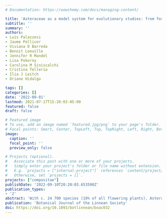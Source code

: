 ```yaml
---
# Documentation: https://wowchemy.com/docs/managing-content/

title: 'Asteraceae as a model system for evolutionary studies: from fossils to genomes'
subtitle: ''
summary: ''
authors:
- Luis Palazzesi
- Jaume Pellicer
- Viviana D Barreda
- Benoit Loeuille
- Jennifer R Mandel
- Lisa Pokorny
- Carolina M Siniscalchi
- Cristina Telleria
- Ilia J Leitch
- Oriane Hidalgo

tags: []
categories: []
date: '2022-09-01'
lastmod: 2021-07-17T15:20:03-05:00
featured: false
draft: false

# Featured image
# To use, add an image named `featured.jpg/png` to your page's folder.
# Focal points: Smart, Center, TopLeft, Top, TopRight, Left, Right, BottomLeft, Bottom, BottomRight.
image:
  caption: ''
  focal_point: ''
  preview_only: false

# Projects (optional).
#   Associate this post with one or more of your projects.
#   Simply enter your project's folder or file name without extension.
#   E.g. `projects = ["internal-project"]` references `content/project/deep-learning/index.md`.
#   Otherwise, set `projects = []`.
projects: ["compositae"]
publishDate: '2022-09-10T20:20:03.653590Z'
publication_types:
- '2'
abstract: 'With c. 24 700 species (10% of all flowering plants), Asteraceae are one of the largest and most phenotypically diverse angiosperm families, with considerable economic and ecological importance. Asteraceae are distributed worldwide, from nearly polar latitudes all the way to the tropics, and occur across a diverse range of habitats from extreme deserts to swamps and from lowland rainforests to alpine tundra. Altogether, these characteristics make this family an outstanding model system to address a broad range of eco-evolutionary questions. In this review, we summarize recent progress in our understanding of Asteraceae on the basis of joint efforts by specialists in the fields of palaeobotany, cytogenetics, comparative genomics and phylogenomics. We will highlight how these developments are opening up new possibilities for integrating fields and better comprehending evolution beyond Asteraceae.'
publication: 'Botanical Journal of the Linnean Society'
doi: https://doi.org/10.1093/botlinnean/boac032
---
```

